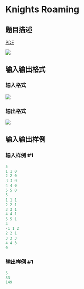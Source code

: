 # Knights Roaming

## 题目描述

[problemUrl]: https://uva.onlinejudge.org/index.php?option=com_onlinejudge&Itemid=8&category=19&page=show_problem&problem=1689

[PDF](https://uva.onlinejudge.org/external/107/p10748.pdf)

![](https://cdn.luogu.com.cn/upload/vjudge_pic/UVA10748/c2a20ec070134d4f82668d83a945ff0516ff606d.png)

## 输入输出格式

### 输入格式

![](https://cdn.luogu.com.cn/upload/vjudge_pic/UVA10748/2f48c93a4894877babd70b6bb899b3ba0654460c.png)

### 输出格式

![](https://cdn.luogu.com.cn/upload/vjudge_pic/UVA10748/e5bc2396675d416f4a43d127ac936fdcba4edb48.png)

## 输入输出样例

### 输入样例 #1

```cpp
5
1 1 0
2 2 0
3 3 0
4 4 0
5 5 0
5
1 1 1
2 2 1
3 3 1
4 4 1
5 5 1
4
-1 1 2
2 2 1
3 3 3
4 4 3
0
```


### 输出样例 #1

```cpp
5
33
149
```


